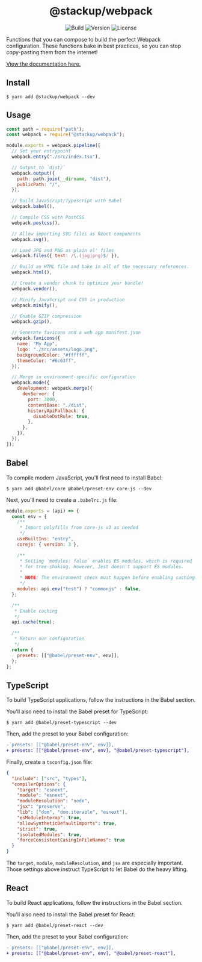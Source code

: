 <h1 align="center">@stackup/webpack</h1>

<div align="center">

![Build](https://github.com/rzane/webpack/workflows/Build/badge.svg)
![Version](https://img.shields.io/npm/v/@stackup/webpack)
![License](https://img.shields.io/npm/l/@stackup/webpack)

</div>

Functions that you can compose to build the perfect Webpack configuration. These functions bake in best practices, so you can stop copy-pasting them from the internet!

[View the documentation here.](https://rzane.github.io/webpack/)

## Install

    $ yarn add @stackup/webpack --dev

## Usage

```javascript
const path = require("path");
const webpack = require("@stackup/webpack");

module.exports = webpack.pipeline([
  // Set your entrypoint
  webpack.entry("./src/index.tsx"),

  // Output to `dist/`
  webpack.output({
    path: path.join(__dirname, "dist"),
    publicPath: "/",
  }),

  // Build JavaScript/Typescript with Babel
  webpack.babel(),

  // Compile CSS with PostCSS
  webpack.postcss(),

  // Allow importing SVG files as React components
  webpack.svg(),

  // Load JPG and PNG as plain ol' files
  webpack.files({ test: /\.(jpg|png)$/ }),

  // Build an HTML file and bake in all of the necessary references.
  webpack.html(),

  // Create a vendor chunk to optimize your bundle!
  webpack.vendor(),

  // Minify JavaScript and CSS in production
  webpack.minify(),

  // Enable GZIP compression
  webpack.gzip(),

  // Generate favicons and a web app manifest.json
  webpack.favicons({
    name: "My App",
    logo: "./src/assets/logo.png",
    backgroundColor: "#ffffff",
    themeColor: "#6c63ff",
  }),

  // Merge in environment-specific configuration
  webpack.mode({
    development: webpack.merge({
      devServer: {
        port: 3000,
        contentBase: "./dist",
        historyApiFallback: {
          disableDotRule: true,
        },
      },
    }),
  }),
]);
```

## Babel

To compile modern JavaScript, you'll first need to install Babel:

    $ yarn add @babel/core @babel/preset-env core-js --dev

Next, you'll need to create a `.babelrc.js` file:

```javascript
module.exports = (api) => {
  const env = {
    /**
     * Import polyfills from core-js v3 as needed
     */
    useBuiltIns: "entry",
    corejs: { version: 3 },

    /**
     * Setting `modules: false` enables ES modules, which is required
     * for tree-shaking. However, Jest doesn't support ES modules.
     *
     * NOTE: The environment check must happen before enabling caching.
     */
    modules: api.env("test") ? "commonjs" : false,
  };

  /**
   * Enable caching
   */
  api.cache(true);

  /**
   * Return our configuration
   */
  return {
    presets: [["@babel/preset-env", env]],
  };
};
```

## TypeScript

To build TypeScript applications, follow the instructions in the Babel section.

You'll also need to install the Babel preset for TypeScript:

    $ yarn add @babel/preset-typescript --dev

Then, add the preset to your Babel configuration:

```diff
- presets: [["@babel/preset-env", env]],
+ presets: [["@babel/preset-env", env], "@babel/preset-typescript"],
```

Finally, create a `tsconfig.json` file:

```json
{
  "include": ["src", "types"],
  "compilerOptions": {
    "target": "esnext",
    "module": "esnext",
    "moduleResolution": "node",
    "jsx": "preserve",
    "lib": ["dom", "dom.iterable", "esnext"],
    "esModuleInterop": true,
    "allowSyntheticDefaultImports": true,
    "strict": true,
    "isolatedModules": true,
    "forceConsistentCasingInFileNames": true
  }
}
```

The `target`, `module`, `moduleResolution`, and `jsx` are especially important.
Those settings above instruct TypeScript to let Babel do the heavy lifting.

## React

To build React applications, follow the instructions in the Babel section.

You'll also need to install the Babel preset for React:

    $ yarn add @babel/preset-react --dev

Then, add the preset to your Babel configuration:

```diff
- presets: [["@babel/preset-env", env]],
+ presets: [["@babel/preset-env", env], "@babel/preset-react"],
```
